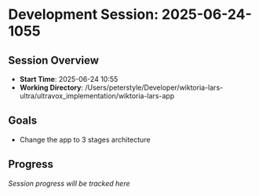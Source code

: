 # Development Session: 2025-06-24-1055

## Session Overview
- **Start Time**: 2025-06-24 10:55
- **Working Directory**: /Users/peterstyle/Developer/wiktoria-lars-ultra/ultravox_implementation/wiktoria-lars-app

## Goals
- Change the app to 3 stages architecture

## Progress
*Session progress will be tracked here*